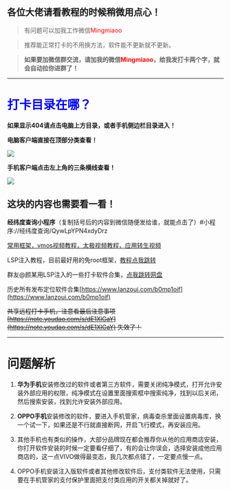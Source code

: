 ## **各位大佬请看教程的时候稍微用点心！**

> 有问题可以加我工作微信<font color='red'>Mingmiaoo</font>

> 推荐能正常打卡的不用换方法，软件能不更新就不更新。

> **如果要加微信群交流，请加我的微信<font color='red'>Mingmiaoo</font>，给我发打卡两个字，就会自动拉你进群了！**

---

# <font color='blue'>打卡目录在哪？</font>

**如果显示404请点击电脑上方目录，或者手机侧边栏目录进入！**



**电脑客户端直接在顶部分类查看！**

![](https://image.baidu.com/search/down?url=https://tvax2.sinaimg.cn/large/9556c59fly1hdsksaa9qrj20y60dp7c3.jpg)

**手机客户端点击左上角的三条横线查看！**

![](https://img08.mifile.cn/v1/MI_542ED8B1722DC/a084060fb8e85457faf862492f8226c7.png)



## 这块的内容也需要看一看！

**经纬度查询小程序**（复制括号后的内容到微信随便发给谁，就能点击了）#小程序://经纬度查询/QywLpYPN4xdyDrz

[常用框架，vmos视频教程，太极视频教程，应用转生视频](https://haoruan.cc/%E7%9F%A5%E8%AF%86%E5%BA%93/%E5%AE%89%E5%8D%93%E6%A1%86%E6%9E%B6%E7%A5%9E%E5%99%A8/)

LSP注入教程，目前最好用的免root框架，[教程点我跳转](https://haoruan.cc/%E7%9F%A5%E8%AF%86%E5%BA%93/%E5%AE%89%E5%8D%93%E6%A1%86%E6%9E%B6%E7%A5%9E%E5%99%A8/)

群友@颜某用LSP注入的一些打卡软件合集，[点我跳转网盘](https://www.123pan.com/s/hXLDVv-Ye6Rv)

历史所有发布定位软件合集[https://www.lanzoui.com/b0mp1oif](https://www.lanzoui.com/b0mp1oif)

~~共享远程打卡手机，注意看最后注意事项[https://note.youdao.com/s/dE1XlGaY](https://note.youdao.com/s/dE1XlGaY) 失效了！~~

---

# 问题解析

1. **华为手机**安装修改过的软件或者第三方软件，需要关闭纯净模式，打开允许安装外部应用的权限，纯净模式在设置里面搜索框中搜索纯净，找到以后关闭，然后搜索安装，找到允许安装外部应用。

2. **OPPO手机**安装修改的软件，要进入手机管家，病毒查杀里面设置病毒库，换一个试一下，如果还是不行就直接断网，开启飞行模式，再安装应用。

3. 其他手机也有类似的操作，大部分品牌现在都会推荐你从他的应用商店安装，你打开软件安装的时候一定要看仔细了，有的会让你误会，选择安装成他应用商店的，这一点VIVO做得最变态，我几次都点错了，一定要点慢一点。

4. OPPO手机安装注入版软件或者其他修改软件后，支付类软件无法使用，只需要在手机管家的支付保护里面把支付类应用的开关都关掉就好了。



